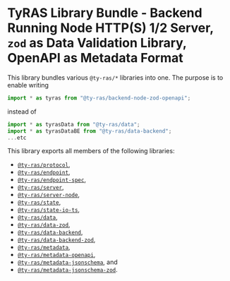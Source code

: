 # TyRAS Library Bundle - Backend Running Node HTTP(S) 1/2 Server, `zod` as Data Validation Library, OpenAPI as Metadata Format

This library bundles various `@ty-ras/*` libraries into one.
The purpose is to enable writing
```ts
import * as tyras from "@ty-ras/backend-node-zod-openapi";
```
instead of
```ts
import * as tyrasData from "@ty-ras/data";
import * as tyrasDataBE from "@ty-ras/data-backend";
...etc
```

This library exports all members of the following libraries:
- [`@ty-ras/protocol`](https://npmjs.com/package/@ty-ras/protocol),
- [`@ty-ras/endpoint`](https://npmjs.com/package/@ty-ras/endpoint),
- [`@ty-ras/endpoint-spec`](https://npmjs.com/package/@ty-ras/endpoint-spec),
- [`@ty-ras/server`](https://npmjs.com/package/@ty-ras/server),
- [`@ty-ras/server-node`](https://npmjs.com/package/@ty-ras/server-node),
- [`@ty-ras/state`](https://npmjs.com/package/@ty-ras/state),
- [`@ty-ras/state-io-ts`](https://npmjs.com/package/@ty-ras/state-io-ts),
- [`@ty-ras/data`](https://npmjs.com/package/@ty-ras/data),
- [`@ty-ras/data-zod`](https://npmjs.com/package/@ty-ras/data-zod),
- [`@ty-ras/data-backend`](https://npmjs.com/package/@ty-ras/data-backend),
- [`@ty-ras/data-backend-zod`](https://npmjs.com/package/@ty-ras/data-backend-zod),
- [`@ty-ras/metadata`](https://npmjs.com/package/@ty-ras/metadata),
- [`@ty-ras/metadata-openapi`](https://npmjs.com/package/@ty-ras/metadata-openapi),
- [`@ty-ras/metadata-jsonschema`](https://npmjs.com/package/@ty-ras/metadata-jsonschema`), and
- [`@ty-ras/metadata-jsonschema-zod`](https://npmjs.com/package/@ty-ras/metadata-jsonschema-zod).

